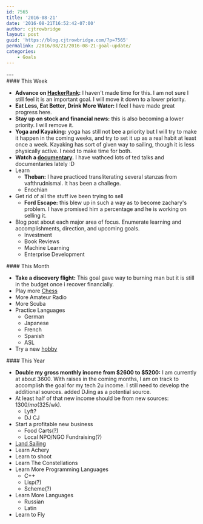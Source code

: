 ```yaml
---
id: 7565
title: '2016-08-21'
date: '2016-08-21T16:52:42-07:00'
author: cjtrowbridge
layout: post
guid: 'https://blog.cjtrowbridge.com/?p=7565'
permalink: /2016/08/21/2016-08-21-goal-update/
categories:
    - Goals
---
```


<div class="row">---

</div><div class="row"><div class="col-xs-12 col-sm-4">#### This Week

- **Advance on [HackerRank](https://www.hackerrank.com/domains):** I haven't made time for this. I am not sure I still feel it is an important goal. I will move it down to a lower priority.
- **Eat Less, Eat Better, Drink More Water:** I feel I have made great progress here.
- **Stay up on stock and financial news:** this is also becoming a lower priority. I will remove it.
- **Yoga and Kayaking:** yoga has still not bee a priority but I will try to make it happen in the coming weeks, and try to set it up as a real habit at least once a week. Kayaking has sort of given way to sailing, though it is less physically active. I need to make time for both.
- **Watch a [documentary](https://www.reddit.com/r/Documentaries/).**  I have wathced lots of ted talks and documentaries lately :D
- Learn 
    - **Theban:** I have practiced transliterating several stanzas from vafthrudnismal. It has been a challege.
    - Enochian
- Get rid of all the stuff ive been trying to sell 
    - **Ford Escape:** this blew up in such a way as to become zachary's problem. I have promised him a percentage and he is working on selling it.
- Blog post about each major area of focus. Enumerate learning and accomplishments, direction, and upcoming goals. 
    - Investment
    - Book Reviews
    - Machine Learning
    - Enterprise Development

</div><div class="col-xs-12 col-sm-4">#### This Month

- **Take a discovery flight:** This goal gave way to burning man but it is still in the budget once i recover financially.
- Play more [Chess](https://www.chesscademy.com/)
- More Amateur Radio
- More Scuba
- Practice Languages 
    - German
    - Japanese
    - French
    - Spanish
    - ASL
- Try a new [hobby](https://en.wikipedia.org/wiki/List_of_hobbies)

</div><div class="col-xs-12 col-sm-4">#### This Year

- **Double my gross monthly income from $2600 to $5200:** I am currently at about 3600. With raises in the coming months, I am on track to accomplish the goal for my tech 2u income. I still need to develop the additional sources. added DJing as a potential source.
- At least half of that new income should be from new sources: $1300/mo ($325/wk). 
    - Lyft?
    - DJ CJ
- Start a profitable new business 
    - Food Carts(?)
    - Local NPO/NGO Fundraising(?)
- [Land Sailing](http://www.seabreeze.com.au/forums/Land-Yacht-Sailing/Construction/Lake-Lefroy-Mini-landyacht-register/?page=1)
- Learn Achery
- Learn to shoot
- Learn The Constellations
- Learn More Programming Languages 
    - C++
    - Lisp(?)
    - Scheme(?)
- Learn More Languages 
    - Russian
    - Latin
- Learn to Fly

</div></div>